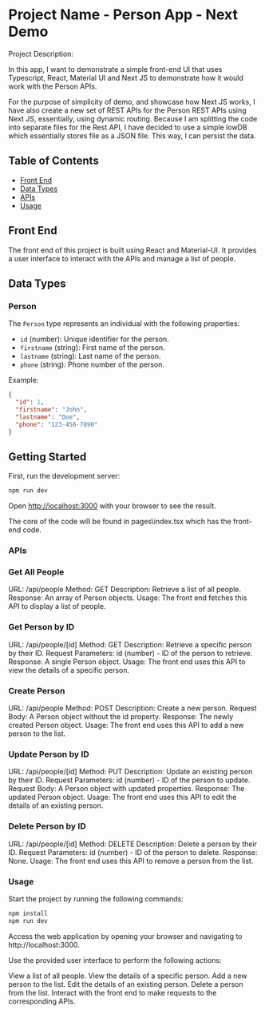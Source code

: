 # Project Name - Person App - Next Demo 

Project Description: 

In this app, I want to demonstrate a simple front-end UI that uses Typescript, React, Material UI and Next JS to demonstrate how it would work with the Person APIs. 

For the purpose of simplicity of demo, and showcase how Next JS works, I have also create a new set of REST APIs for the Person REST APIs using Next JS, essentially, using dynamic routing. Because I am splitting the code into separate files for the Rest API, I have decided to use a simple lowDB which essentially stores file as a JSON file. This way, I can persist the data. 

## Table of Contents

- [Front End](#front-end)
- [Data Types](#data-types)
- [APIs](#apis)
- [Usage](#usage)

## Front End

The front end of this project is built using React and Material-UI. It provides a user interface to interact with the APIs and manage a list of people.

## Data Types

### Person

The `Person` type represents an individual with the following properties:

- `id` (number): Unique identifier for the person.
- `firstname` (string): First name of the person.
- `lastname` (string): Last name of the person.
- `phone` (string): Phone number of the person.

Example:

```json
{
  "id": 1,
  "firstname": "John",
  "lastname": "Doe",
  "phone": "123-456-7890"
}
```

## Getting Started

First, run the development server:

```bash
npm run dev
```


Open [http://localhost:3000](http://localhost:3000) with your browser to see the result.

The core of the code will be found in pages\index.tsx which has the front-end code. 

### APIs
### Get All People

URL: /api/people
Method: GET
Description: Retrieve a list of all people.
Response: An array of Person objects.
Usage: The front end fetches this API to display a list of people.

### Get Person by ID
URL: /api/people/[id]
Method: GET
Description: Retrieve a specific person by their ID.
Request Parameters: id (number) - ID of the person to retrieve.
Response: A single Person object.
Usage: The front end uses this API to view the details of a specific person.

### Create Person
URL: /api/people
Method: POST
Description: Create a new person.
Request Body: A Person object without the id property.
Response: The newly created Person object.
Usage: The front end uses this API to add a new person to the list.

### Update Person by ID
URL: /api/people/[id]
Method: PUT
Description: Update an existing person by their ID.
Request Parameters: id (number) - ID of the person to update.
Request Body: A Person object with updated properties.
Response: The updated Person object.
Usage: The front end uses this API to edit the details of an existing person.

### Delete Person by ID
URL: /api/people/[id]
Method: DELETE
Description: Delete a person by their ID.
Request Parameters: id (number) - ID of the person to delete.
Response: None.
Usage: The front end uses this API to remove a person from the list.

### Usage

Start the project by running the following commands:


```bash
npm install
npm run dev
```

Access the web application by opening your browser and navigating to http://localhost:3000.

Use the provided user interface to perform the following actions:

View a list of all people.
View the details of a specific person.
Add a new person to the list.
Edit the details of an existing person.
Delete a person from the list.
Interact with the front end to make requests to the corresponding APIs.
